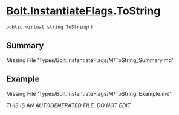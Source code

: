 # [Bolt.InstantiateFlags](Types/Bolt.InstantiateFlags.md).ToString
`public virtual string ToString()`
## Summary
Missing File 'Types/Bolt.InstantiateFlags/M/ToString_Summary.md'
## Example
Missing File 'Types/Bolt.InstantiateFlags/M/ToString_Example.md'

*THIS IS AN AUTOGENERATED FILE, DO NOT EDIT*
